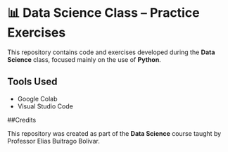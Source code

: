 # 📊 Data Science Class – Practice Exercises

This repository contains code and exercises developed during the **Data Science** class, focused mainly on the use of **Python**.


##  Tools Used

- Google Colab  
- Visual Studio Code


##Credits

This repository was created as part of the **Data Science** course taught by Professor Elias Buitrago Bolivar.

